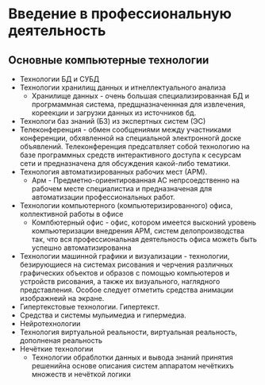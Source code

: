 # Введение в профессиональную деятельность

## Основные компьютерные технологии

- Технологии БД и СУБД
- Технологии хранилищ данных и итнеллектуального анализа
  - Хранилище данных - очень большая специализированная БД и прогрмаммная
  система, предщназначеннная для извлечения, кореекции и загрузки данных из
  источников бд.
- Технологи баз знаний (БЗ) из экспертных систем (ЭС)
- Телеконференция - обмен сообщениями между участниками конференции, обхявленной
на специальной электронногй доске объявлений. Телеконференция предсатвляет собой
технологию на базе программных средств интерактивного доступа к сесурсам сети и
предназначена для обсуждения какой-либо тематики.
- Технология автоматизированных рабочих мест (АРМ).
  - Арм - Предметно-ориентированная АС непрсоедственно на рабочем месте
  специалистиа и предназначеная для автоматизации профессиональных работ.
- Технологии компьютерного (компьютеризированного) офиса, коллективной работы в офисе
  - Компбютерный офис - офис, котором имеется высконий уровень компьютеризации
  внедрения АРМ, систем делопроизводства так, что вся профессиональная деятельность
  офиса можеть быть успешно автоматизированна
- Технологии машинной графики и визуализации - технологии, безирующиеся на
системах рисования и черчения различных графических объектов и образов с помощью
компьютеров и устройств рисования, а также их визуального, наглядного
представления. Особое следует отметить средства анимации изображнеий на экране.
- Гипертекстовые технологии. Гипертекст.
- Средства и системы мульимедиа и гипермедиа.
- Нейротехнологии
- Технология виртуальной реальности, виртуальная реальность, дополненая реальность
- Нечёткие технологии
  - Технологии обраблотки данных и вывода знаний принятия решенийна основе
  описания систем аппаратом нечёткихъ множеств и нечёткой логики
